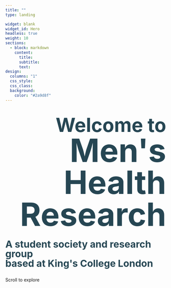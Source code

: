 ```yaml
---
title: ""
type: landing

widget: blank
widget_id: Hero
headless: true
weight: 10
sections:
  - block: markdown
    content:
      title: 
      subtitle: 
      text: 
design:
  columns: "1"
  css_style:
  css_class:
  background:
    color: "#2a9d8f"
---
```

<h1 class="heading">
  <p style="text-align:right; line-height:1">
    <span style="color:#264653;font-weight:700;font-size:60px">
      Welcome to
    </span>
    <br>
    <span style="color:#264653; font-weight:700; font-size:100px">
      Men's Health Research
    </span>
    <br>
  </p>
  <p style="text-align:left; line-height:1">
    <span style="color:#264653;font-weight:700;font-size:30px">
      A student society and research group 
      <br>
      based at King's College London
    </span>
  </p>
</h1>

<!-- Scroll arrow at bottom -->
<div class="arrow-container">
  <span id="scroll-title">
    Scroll to explore
  </span>
  <div class="chevron"></div>
  <div class="chevron"></div>
  <div class="chevron"></div>
</div>
